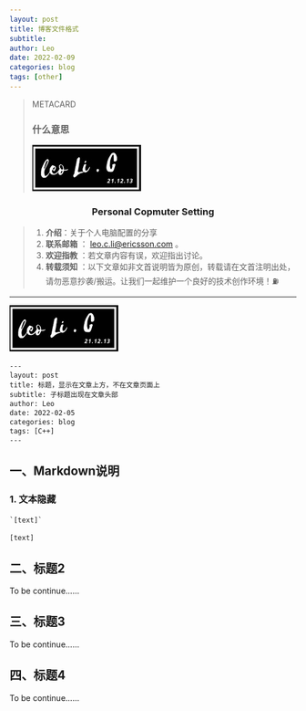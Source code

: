 ```yaml
---
layout: post
title: 博客文件格式
subtitle:
author: Leo
date: 2022-02-09
categories: blog
tags: [other]
---
```




> METACARD
> ### 什么意思
> ![图片描述不会显示](/asserts/img/square_mid.jpg)

<h3 align="center">Personal Copmuter Setting</h3>

> 1. **介绍**：关于个人电脑配置的分享
> 2. **联系邮箱** ： leo.c.li@ericsson.com 。
> 3. **欢迎指教** ：若文章内容有误，欢迎指出讨论。
> 4. **转载须知** ：以下文章如非文首说明皆为原创，转载请在文首注明出处，请勿恶意抄袭/搬运。让我们一起维护一个良好的技术创作环境！⛽️

---

![___](https://github.com/Leo-2019/Picture/blob/main/pictures/logo/square_mid.jpg?raw=true)



```
---
layout: post
title: 标题，显示在文章上方，不在文章页面上
subtitle: 子标题出现在文章头部
author: Leo
date: 2022-02-05
categories: blog
tags: [C++]
---
```

## 一、Markdown说明

### 1. 文本隐藏

`` `[text]` ``

`[text]`

## 二、标题2

To be continue......

## 三、标题3

To be continue......

## 四、标题4

To be continue......
